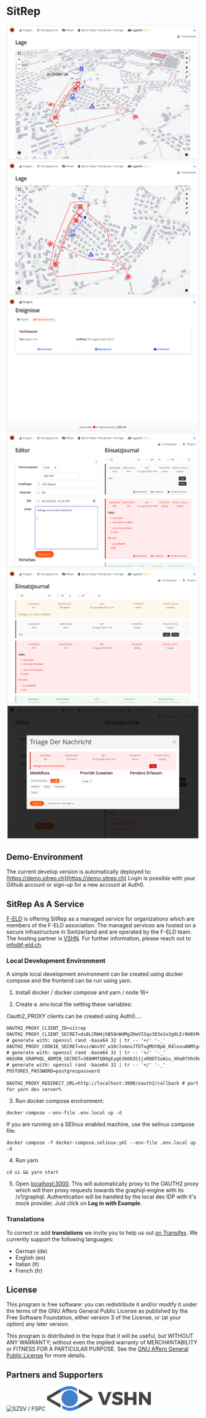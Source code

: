 # SitRep

![Lage](docs/images/Lage1.png?raw=true "Lage")
![Lage2](docs/images/Lage2.png?raw=true "Lage2")
![Overview](docs/images/IncidentOverview.png?raw=true "Overview")
![Editor](docs/images/MessageEditor.png?raw=true "Message Editor")
![Feed](docs/images/JournalFeed.png?raw=true "Feed")
![Triage](docs/images/Triage.png?raw=true "Triage")

## Demo-Environment

The current develop version is automatically deployed to: [https://demo.sitrep.ch](https://demo.sitrep.ch)
Login is possible with your Github account or sign-up for a new account at Auth0.

## SitRep As A Service

[F-ELD](https://www.sitrep.ch) is offering SitRep as a managed service for organizations which are members of the F-ELD association.
The managed services are hosted on a secure infrastructure in Switzerland and are operated by the F-ELD team.
The hosting partner is [VSHN](https://www.vshn.ch). For further information, please reach out to [info@f-eld.ch](mailto:info@f-eld.ch).

### Local Development Environment

A simple local development environment can be created using docker compose and the frontend can be run using yarn.

1. Install docker / docker compose and yarn / node 16+

2. Create a .env.local file setting these variables:

Oauth2_PROXY clients can be created using Auth0....

```
OAUTH2_PROXY_CLIENT_ID=sitrep
OAUTH2_PROXY_CLIENT_SECRET=ds8LCRW4jhB58nWdMgZHeVISqx3O3e1o3g0LEr9H8tM=   # generate with: openssl rand -base64 32 | tr -- '+/' '-_'
OAUTH2_PROXY_COOKIE_SECRET=kvicWov5Y_w10r2vmnxJTUTugMUtBp6_R4loxuANMtg= # generate with: openssl rand -base64 32 | tr -- '+/' '-_'
HASURA_GRAPHQL_ADMIN_SECRET=388HMfQ00gEyg636O63S1jxRODTSoAiu_XHa0fXhtRo=  # generate with: openssl rand -base64 32 | tr -- '+/' '-_'
POSTGRES_PASSWORD=postgrespassword

OAUTH2_PROXY_REDIRECT_URL=http://localhost:3000/oauth2/callback # port for yarn dev server%
```

3. Run docker compose environment:

```
docker compose --env-file .env.local up -d
```

If you are running on a SElinux enabled machine, use the selinux compose file:

```
docker compose -f docker-compose.selinux.yml --env-file .env.local up -d
```

4. Run yarn

```
cd ui && yarn start
```

5. Open [localhost:3000](http://localhost:3000/). This will automatically proxy to the OAUTH2 proxy which will then proxy requests towards the graphql-engine with its /v1/graphql. Authentication will be handled by the local dex IDP with it's mock provider. Just click on **Log in with Example**.

### Translations

To correct or add **translations** we invite you to help us out [on Transifex](https://explore.transifex.com/f-eld/sitrep/).
We currently support the following languages:

- German (de)
- English (en)
- Italian (it)
- French (fr)

## License

This program is free software: you can redistribute it and/or modify
it under the terms of the GNU Affero General Public License as published
by the Free Software Foundation, either version 3 of the License, or
(at your option) any later version.

This program is distributed in the hope that it will be useful,
but WITHOUT ANY WARRANTY; without even the implied warranty of
MERCHANTABILITY or FITNESS FOR A PARTICULAR PURPOSE. See the
[GNU Affero General Public License](LICENSE) for more details.

## Partners and Supporters

<img src="https://www.szsv-fspc.ch/images/logos/logo_szsv_freigestellt.png" height="96px" alt="SZSV / FSPC"/>

<img src="ui/src/assets/vshn.svg" height="64px" alt="VSHN"/>
